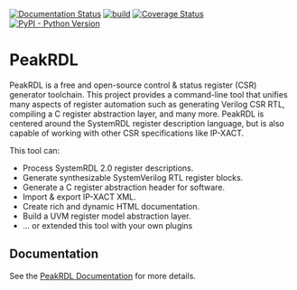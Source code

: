 [![Documentation Status](https://readthedocs.org/projects/peakrdl/badge/?version=latest)](http://peakrdl.readthedocs.io)
[![build](https://github.com/SystemRDL/PeakRDL/workflows/build/badge.svg)](https://github.com/SystemRDL/PeakRDL/actions?query=workflow%3Abuild+branch%3Amain)
[![Coverage Status](https://coveralls.io/repos/github/SystemRDL/PeakRDL/badge.svg?branch=main)](https://coveralls.io/github/SystemRDL/PeakRDL?branch=main)
[![PyPI - Python Version](https://img.shields.io/pypi/pyversions/peakrdl.svg)](https://pypi.org/project/peakrdl)

# PeakRDL

PeakRDL is a free and open-source control & status register (CSR) generator
toolchain. This project provides a command-line tool that unifies many aspects
of register automation such as generating Verilog CSR RTL, compiling a
C register abstraction layer, and many more. PeakRDL is centered around the
SystemRDL register description language, but is also capable of working with
other CSR specifications like IP-XACT.

This tool can:

* Process SystemRDL 2.0 register descriptions.
* Generate synthesizable SystemVerilog RTL register blocks.
* Generate a C register abstraction header for software.
* Import & export IP-XACT XML.
* Create rich and dynamic HTML documentation.
* Build a UVM register model abstraction layer.
* ... or extended this tool with your own plugins

## Documentation
See the [PeakRDL Documentation](http://peakrdl.readthedocs.io) for more details.
